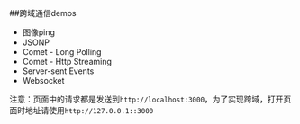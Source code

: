 ##跨域通信demos
*	图像ping
*	JSONP
*	Comet - Long Polling
*	Comet - Http Streaming
*	Server-sent Events
* Websocket

注意：页面中的请求都是发送到``http://localhost:3000``，为了实现跨域，打开页面时地址请使用``http://127.0.0.1::3000``
